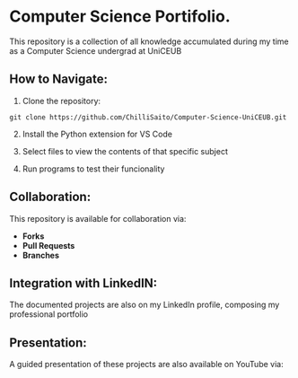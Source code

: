 # Computer Science Portifolio.

 This repository is a collection of all knowledge accumulated during my time as a Computer Science undergrad at UniCEUB

## How to Navigate:

1. Clone the repository:

`git clone https://github.com/ChilliSaito/Computer-Science-UniCEUB.git`

2. Install the Python extension for VS Code

3. Select files to view the contents of that specific subject 

4. Run programs to test their funcionality

## Collaboration:

This repository is available for collaboration via:

- **Forks**
- **Pull Requests**
- **Branches**

## Integration with LinkedIN:

The documented projects are also on my LinkedIn profile, composing my professional portfolio

## Presentation:

A guided presentation of these projects are also available on YouTube via:
